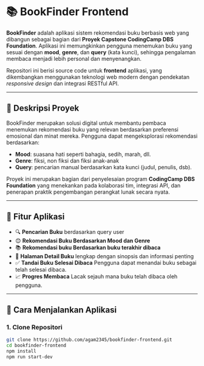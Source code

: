 # 📚 BookFinder Frontend

**BookFinder** adalah aplikasi sistem rekomendasi buku berbasis web yang dibangun sebagai bagian dari **Proyek Capstone CodingCamp DBS Foundation**. Aplikasi ini memungkinkan pengguna menemukan buku yang sesuai dengan **mood**, **genre**, dan **query** (kata kunci), sehingga pengalaman membaca menjadi lebih personal dan menyenangkan.

Repositori ini berisi source code untuk **frontend** aplikasi, yang dikembangkan menggunakan teknologi web modern dengan pendekatan *responsive design* dan integrasi RESTful API.

---

## 🧩 Deskripsi Proyek

BookFinder merupakan solusi digital untuk membantu pembaca menemukan rekomendasi buku yang relevan berdasarkan preferensi emosional dan minat mereka. Pengguna dapat mengeksplorasi rekomendasi berdasarkan:

- **Mood**: suasana hati seperti bahagia, sedih, marah, dll.
- **Genre**: fiksi, non fiksi dan fiksi anak-anak
- **Query**: pencarian manual berdasarkan kata kunci (judul, penulis, dsb).

Proyek ini merupakan bagian dari penyelesaian program **CodingCamp DBS Foundation** yang menekankan pada kolaborasi tim, integrasi API, dan penerapan praktik pengembangan perangkat lunak secara nyata.

---

## 🌟 Fitur Aplikasi

- 🔍 **Pencarian Buku** berdasarkan query user
- 😊 **Rekomendasi Buku Berdasarkan Mood dan Genre**
- 📚 **Rekomendasi buku Berdasarkan buku terakhir dibaca**
- 📖 **Halaman Detail Buku** lengkap dengan sinopsis dan informasi penting
- ✅ **Tandai Buku Selesai Dibaca** Pengguna dapat menandai buku sebagai telah selesai dibaca.
- 📈 **Progres Membaca** Lacak sejauh mana buku telah dibaca oleh pengguna.


---

## 🚀 Cara Menjalankan Aplikasi

### 1. Clone Repositori
```bash
git clone https://github.com/agam2345/bookfinder-frontend.git
cd bookfinder-frontend
npm install
npm run start-dev
